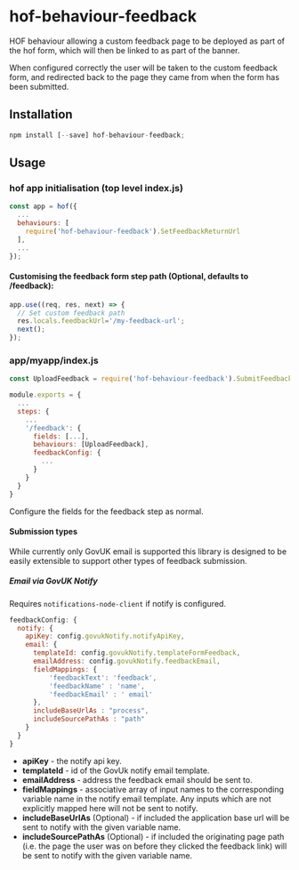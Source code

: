 # hof-behaviour-feedback

HOF behaviour allowing a custom feedback page to be deployed as part of the hof form, which will then be linked to as part of the banner.

When configured correctly the user will be taken to the custom feedback form, and redirected back to the page they came from when the form has been submitted. 

## Installation

```javascript
npm install [--save] hof-behaviour-feedback;
```

## Usage

### hof app initialisation (top level index.js)
```javascript
const app = hof({
  ...
  behaviours: [
    require('hof-behaviour-feedback').SetFeedbackReturnUrl
  ],
  ...
});
```

#### Customising the feedback form step path (Optional, defaults to /feedback):

```javascript
app.use((req, res, next) => {
  // Set custom feedback path
  res.locals.feedbackUrl='/my-feedback-url';
  next();
});
```

### app/myapp/index.js

```javascript
const UploadFeedback = require('hof-behaviour-feedback').SubmitFeedback

module.exports = {
  ...
  steps: {
    ...
    '/feedback': {
      fields: [...],
      behaviours: [UploadFeedback],
      feedbackConfig: {
        ...
      }
    } 
  }
}
```
Configure the fields for the feedback step as normal.

#### Submission types

While currently only GovUK email is supported this library is designed to be easily extensible to support
other types of feedback submission.

##### Email via GovUK Notify

Requires `notifications-node-client` if notify is configured.

```javascript
feedbackConfig: {
  notify: {
    apiKey: config.govukNotify.notifyApiKey,
    email: {
      templateId: config.govukNotify.templateFormFeedback, 
      emailAddress: config.govukNotify.feedbackEmail,
      fieldMappings: { 
          'feedbackText': 'feedback',
          'feedbackName' : 'name',
          'feedbackEmail' : ' email'
      },
      includeBaseUrlAs : "process",
      includeSourcePathAs : "path"
    }
  }
}
```

* **apiKey** - the notify api key.
* **templateId** - id of the GovUk notify email template.
* **emailAddress** - address the feedback email should be sent to.
* **fieldMappings** - associative array of input names to the corresponding variable name in the notify email template. Any inputs which are not explicitly mapped here will not be sent to notify.
* **includeBaseUrlAs** (Optional) - if included the application base url will be sent to notify with the given variable name.
* **includeSourcePathAs** (Optional) - if included the originating page path (i.e. the page the user was on before they clicked the feedback link) will be sent to notify with the given variable name.  




